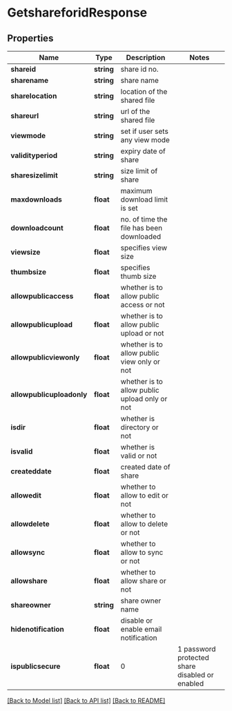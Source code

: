# GetshareforidResponse

## Properties
Name | Type | Description | Notes
------------ | ------------- | ------------- | -------------
**shareid** | **string** | share id no. | 
**sharename** | **string** | share name | 
**sharelocation** | **string** | location of the shared file | 
**shareurl** | **string** | url of the shared file | 
**viewmode** | **string** | set if user sets any view mode | 
**validityperiod** | **string** | expiry date of share | 
**sharesizelimit** | **string** | size limit of share | 
**maxdownloads** | **float** | maximum download limit is set | 
**downloadcount** | **float** | no. of time the file has been downloaded | 
**viewsize** | **float** | specifies view size | 
**thumbsize** | **float** | specifies thumb size | 
**allowpublicaccess** | **float** | whether is to allow public access or not | 
**allowpublicupload** | **float** | whether is to allow public upload or not | 
**allowpublicviewonly** | **float** | whether is to allow public view only or not | 
**allowpublicuploadonly** | **float** | whether is to allow public upload only or not | 
**isdir** | **float** | whether is directory or not | 
**isvalid** | **float** | whether is valid or not | 
**createddate** | **float** | created date of share | 
**allowedit** | **float** | whether to allow to edit or not | 
**allowdelete** | **float** | whether to allow to delete or not | 
**allowsync** | **float** | whether to allow to sync or not | 
**allowshare** | **float** | whether to allow share or not | 
**shareowner** | **string** | share owner name | 
**hidenotification** | **float** | disable or enable email notification | 
**ispublicsecure** | **float** | 0 | 1 password protected share disabled or enabled | 

[[Back to Model list]](../README.md#documentation-for-models) [[Back to API list]](../README.md#documentation-for-api-endpoints) [[Back to README]](../README.md)


